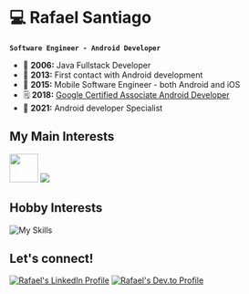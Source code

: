 # 💻 Rafael Santiago
**`Software Engineer - Android Developer`**

- 🫣 **2006:** Java Fullstack Developer
- 👀 **2013:** First contact with Android development
- 📱 **2015:** Mobile Software Engineer - both Android and iOS
- 🗒️ **2018:** [Google Certified Associate Android Developer](https://www.credential.net/ea499f04-8229-4294-874b-0a7a0cf2b358#acc.Zzy5IxS2)
- 🎉 **2021:** Android developer Specialist

## My Main Interests
<img height="50" src="https://user-images.githubusercontent.com/25181517/117269608-b7dcfb80-ae58-11eb-8e66-6cc8753553f0.png"> ![](https://skillicons.dev/icons?i=kotlin,androidstudio,gradle&theme=dark)

## Hobby Interests
![My Skills](https://skillicons.dev/icons?i=c,cpp,arduino,raspberrypi&theme=light)

## Let's connect!
[![Rafael's LinkedIn Profile](https://skillicons.dev/icons?i=linkedin&theme=dark)](https://www.linkedin.com/in/rmxsantiago/)
[![Rafael's Dev.to Profile](https://skillicons.dev/icons?i=devto&theme=dark)](https://dev.to/rmxsantiago)
